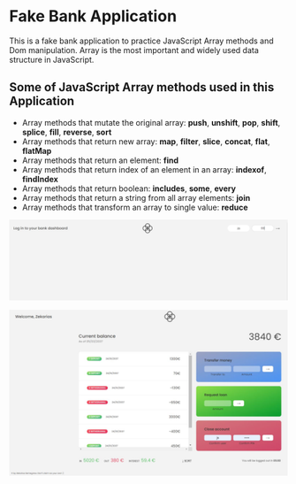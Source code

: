 # Fake Bank Application
This is a fake bank application to practice JavaScript Array methods and Dom manipulation. Array is the most important and widely used data structure in JavaScript.

## Some of JavaScript Array methods used in this Application

- Array methods that mutate the original array: **push**, **unshift**, **pop**, **shift**, **splice**, **fill**, **reverse**, **sort**
- Array methods that return new array: **map**, **filter**, **slice**, **concat**, **flat**, **flatMap**
- Array methods that return an element: **find**
- Array methods that return index of an element in an array: **indexof**, **findIndex**
- Array methods that return boolean: **includes**, **some**, **every**
- Array methods that return a string from all array elements: **join**
- Array methods that transform an array to single value: **reduce**

![Login Page](./images/login.JPG)

![Bank Dashboard](./images/dashboard.JPG)